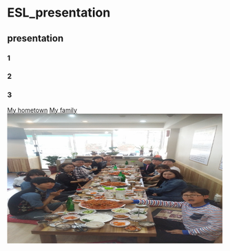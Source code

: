 # ESL_presentation
## presentation
### 1
### 2
### 3
[My hometown](https://www.youtube.com/watch?v=ckfOIEx8yqU)
[My family](/images/esl_image1-1.jpg)
<img src="/images/esl_image1.jpg" width="500" height="300">
